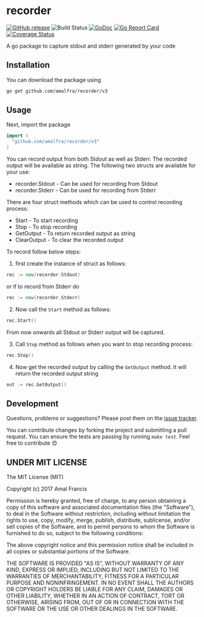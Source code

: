 recorder
========
[![GitHub release](https://img.shields.io/github/release/amalfra/recorder.svg)](https://github.com/amalfra/recorder/releases)
![Build Status](https://github.com/amalfra/recorder/actions/workflows/test.yml/badge.svg?branch=main)
[![GoDoc](https://godoc.org/github.com/amalfra/recorder/v3?status.svg)](https://godoc.org/github.com/amalfra/recorder/v3)
[![Go Report Card](https://goreportcard.com/badge/github.com/amalfra/recorder/v3)](https://goreportcard.com/report/github.com/amalfra/recorder/v3)
[![Coverage Status](https://coveralls.io/repos/github/amalfra/recorder/badge.svg?branch=main)](https://coveralls.io/github/amalfra/recorder?branch=main)

A go package to capture stdout and stderr generated by your code

## Installation
You can download the package using
```sh
go get github.com/amalfra/recorder/v3
```
## Usage
Next, import the package
``` go
import (
  "github.com/amalfra/recorder/v3"
)
```
You can record output from both Stdout as well as Stderr. The recorded output will be available as string. The following two structs are available for your use:
* recorder.Stdout - Can be used for recording from Stdout
* recorder.Stderr - Can be used for recording from Stderr

There are four struct methods which can be used to control recording process:
* Start - To start recording
* Stop - To stop recording
* GetOutput - To return recorded output as string
* ClearOutput - To clear the recorded output

To record follow below steps:

1. first create the instance of struct as follows:
```go
rec := new(recorder.Stdout)
```
or if to record from Stderr do
```go
rec := new(recorder.Stderr)
```

2. Now call the ```Start``` method as follows:
```go
rec.Start()
```
From now onwards all Stdout or Stderr output will be captured.

3. Call ```Stop``` method as follows when you want to stop recording process:
```go
rec.Stop()
```

4. Now get the recorded output by calling the ```GetOutput``` method. It will return the recorded output string
```go
out := rec.GetOutput()
```

## Development

Questions, problems or suggestions? Please post them on the [issue tracker](https://github.com/amalfra/recorder/issues).

You can contribute changes by forking the project and submitting a pull request. You can ensure the tests are passing by running ```make test```. Feel free to contribute :heart_eyes:

## UNDER MIT LICENSE

The MIT License (MIT)

Copyright (c) 2017 Amal Francis

Permission is hereby granted, free of charge, to any person obtaining a copy of this software and associated documentation files (the "Software"), to deal in the Software without restriction, including without limitation the rights to use, copy, modify, merge, publish, distribute, sublicense, and/or sell copies of the Software, and to permit persons to whom the Software is furnished to do so, subject to the following conditions:

The above copyright notice and this permission notice shall be included in all copies or substantial portions of the Software.

THE SOFTWARE IS PROVIDED "AS IS", WITHOUT WARRANTY OF ANY KIND, EXPRESS OR IMPLIED, INCLUDING BUT NOT LIMITED TO THE WARRANTIES OF MERCHANTABILITY, FITNESS FOR A PARTICULAR PURPOSE AND NONINFRINGEMENT. IN NO EVENT SHALL THE AUTHORS OR COPYRIGHT HOLDERS BE LIABLE FOR ANY CLAIM, DAMAGES OR OTHER LIABILITY, WHETHER IN AN ACTION OF CONTRACT, TORT OR OTHERWISE, ARISING FROM, OUT OF OR IN CONNECTION WITH THE SOFTWARE OR THE USE OR OTHER DEALINGS IN THE SOFTWARE.

